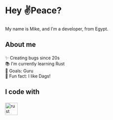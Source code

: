 <h1 align="left">Hey ✌️Peace?</h1>

###

<p align="left">My name is Mike, and I'm a developer, from Egypt.</p>

###

<h2 align="left">About me</h2>

###

<p align="left">✨ Creating bugs since 20s<br>📚 I'm currently learning Rust<br>🎯 Goals: Guru<br>🎲 Fun fact: I like Dags!</p>

###

<h2 align="left">I code with</h2>

###

<div align="left">
  <img src="https://cdn.jsdelivr.net/gh/devicons/devicon/icons/rust/rust-original.svg" height="40" alt="rust logo"  />
</div>

###
